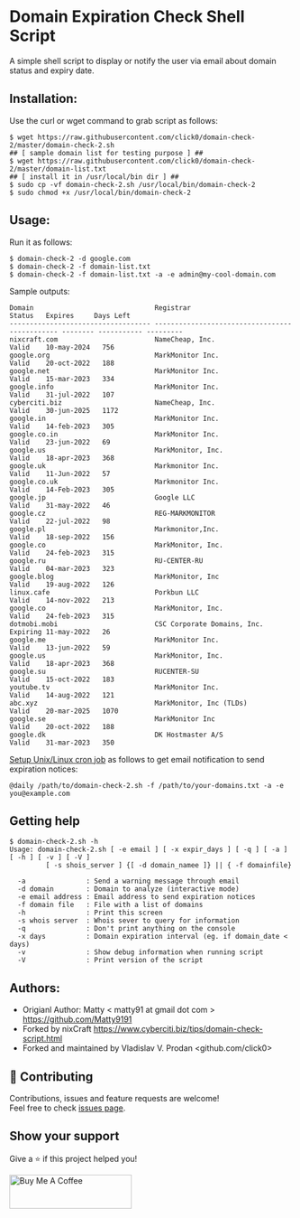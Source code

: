 Domain Expiration Check Shell Script
====================================
A simple shell script to display or notify the user via email about domain status and expiry date. 

Installation:
-------------
Use the curl or wget command to grab script as follows:

```
$ wget https://raw.githubusercontent.com/click0/domain-check-2/master/domain-check-2.sh
## [ sample domain list for testing purpose ] ##
$ wget https://raw.githubusercontent.com/click0/domain-check-2/master/domain-list.txt 
## [ install it in /usr/local/bin dir ] ##
$ sudo cp -vf domain-check-2.sh /usr/local/bin/domain-check-2
$ sudo chmod +x /usr/local/bin/domain-check-2
```

Usage:
------
Run it as follows:
```
$ domain-check-2 -d google.com
$ domain-check-2 -f domain-list.txt
$ domain-check-2 -f domain-list.txt -a -e admin@my-cool-domain.com 
```
Sample outputs:
```
Domain                              Registrar                                      Status   Expires     Days Left
----------------------------------- ---------------------------------------------- -------- ----------- ---------
nixcraft.com                        NameCheap, Inc.                                Valid    10-may-2024   756
google.org                          MarkMonitor Inc.                               Valid    20-oct-2022   188
google.net                          MarkMonitor Inc.                               Valid    15-mar-2023   334
google.info                         MarkMonitor Inc.                               Valid    31-jul-2022   107
cyberciti.biz                       NameCheap, Inc.                                Valid    30-jun-2025   1172
google.in                           MarkMonitor Inc.                               Valid    14-feb-2023   305
google.co.in                        MarkMonitor Inc.                               Valid    23-jun-2022   69
google.us                           MarkMonitor, Inc.                              Valid    18-apr-2023   368
google.uk                           Markmonitor Inc.                               Valid    11-Jun-2022   57
google.co.uk                        Markmonitor Inc.                               Valid    14-Feb-2023   305
google.jp                           Google LLC                                     Valid    31-may-2022   46
google.cz                           REG-MARKMONITOR                                Valid    22-jul-2022   98
google.pl                           Markmonitor,Inc.                               Valid    18-sep-2022   156
google.co                           MarkMonitor, Inc.                              Valid    24-feb-2023   315
google.ru                           RU-CENTER-RU                                   Valid    04-mar-2023   323
google.blog                         MarkMonitor, Inc                               Valid    19-aug-2022   126
linux.cafe                          Porkbun LLC                                    Valid    14-nov-2022   213
google.co                           MarkMonitor, Inc.                              Valid    24-feb-2023   315
dotmobi.mobi                        CSC Corporate Domains, Inc.                    Expiring 11-may-2022   26
google.me                           MarkMonitor Inc.                               Valid    13-jun-2022   59
google.us                           MarkMonitor, Inc.                              Valid    18-apr-2023   368
google.su                           RUCENTER-SU                                    Valid    15-oct-2022   183
youtube.tv                          MarkMonitor Inc.                               Valid    14-aug-2022   121
abc.xyz                             MarkMonitor, Inc (TLDs)                        Valid    20-mar-2025   1070
google.se                           MarkMonitor Inc                                Valid    20-oct-2022   188
google.dk                           DK Hostmaster A/S                              Valid    31-mar-2023   350
```
[Setup Unix/Linux cron job](https://www.cyberciti.biz/faq/how-do-i-add-jobs-to-cron-under-linux-or-unix-oses/)  as follows to get email notification to send expiration notices:

```
@daily /path/to/domain-check-2.sh -f /path/to/your-domains.txt -a -e you@example.com
```
Getting help
------------
```
$ domain-check-2.sh -h
Usage: domain-check-2.sh [ -e email ] [ -x expir_days ] [ -q ] [ -a ] [ -h ] [ -v ] [ -V ]
         [ -s shois_server ] {[ -d domain_namee ]} || { -f domainfile}

  -a               : Send a warning message through email
  -d domain        : Domain to analyze (interactive mode)
  -e email address : Email address to send expiration notices
  -f domain file   : File with a list of domains
  -h               : Print this screen
  -s whois server  : Whois sever to query for information
  -q               : Don't print anything on the console
  -x days          : Domain expiration interval (eg. if domain_date < days)
  -v               : Show debug information when running script
  -V               : Print version of the script
```

Authors:
--------
* Origianl Author: Matty < matty91 at gmail dot com > https://github.com/Matty9191
* Forked by nixCraft https://www.cyberciti.biz/tips/domain-check-script.html 
* Forked and maintained by Vladislav V. Prodan <github.com/click0>

## 🤝 Contributing

Contributions, issues and feature requests are welcome!<br />Feel free to check [issues page](https://github.com/click0/domain-check-2/issues). 

## Show your support

Give a ⭐ if this project helped you!

<a href="https://www.buymeacoffee.com/click0" target="_blank"><img src="https://cdn.buymeacoffee.com/buttons/v2/default-orange.png" alt="Buy Me A Coffee" style="height: 60px !important;width: 217px !important;" ></a>
